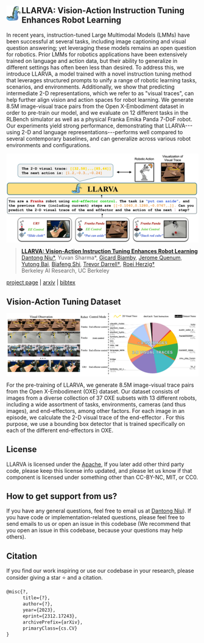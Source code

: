 ##  <img src='./docs/logo.png' width="40" height="40" align="left"> LLARVA: Vision-Action Instruction Tuning Enhances Robot Learning

In recent years, instruction-tuned Large Multimodal Models (LMMs) have been successful at several tasks, including image captioning and visual question answering; yet leveraging these models remains an open question for robotics. Prior LMMs for robotics applications have been extensively trained on language and action data, but their ability to generalize in different settings has often been less than desired. To address this, we introduce LLARVA, a model trained with a novel instruction tuning method that leverages structured prompts to unify a range of robotic learning tasks, scenarios, and environments. Additionally, we show that predicting intermediate 2-D representations, which we refer to as "visual traces", can help further align vision and action spaces for robot learning. We generate 8.5M image-visual trace pairs from the Open X-Embodiment dataset in order to pre-train our model, and we evaluate on 12 different tasks in the RLBench simulator as well as a physical Franka Emika Panda 7-DoF robot. Our experiments yield strong performance, demonstrating that LLARVA---using 2-D and language representations---performs well compared to several contemporary baselines, and can generalize across various robot environments and configurations.
<p align="center"> <img src='docs/teaser.jpg' align="center" > </p>

> [**LLARVA: Vision-Action Instruction Tuning Enhances Robot Learning**](https://llarva24.github.io/)            
> [Dantong Niu*](https://scholar.google.com/citations?user=AzlUrvUAAAAJ&hl=en), Yuvan Sharma*, [Gicard Biamby](https://scholar.google.com/citations?user=s0Fof5IAAAAJ&hl=en), [Jerome Quenum](https://people.eecs.berkeley.edu/~jquenum/), [Yutong Bai](https://yutongbai.com/), [Biafeng Shi](https://bfshi.github.io/),
> [Trevor Darrell†](https://people.eecs.berkeley.edu/~trevor/), [Roei Herzig†](https://roeiherz.github.io/)      
> Berkeley AI Research, UC Berkeley    

[comment]: <> (> CVPR 2024    )

[project page](https://llarva24.github.io/) | [arxiv](https://arxiv.org/abs/2312.17243) | [bibtex](#citation)


## Vision-Action Tuning Dataset
<p align="center"> <img src='docs/dataset.jpg' align="center" > </p>
For the pre-training of LLARVA, we generate 8.5M image-visual trace pairs from the Open X-Embodiment (OXE) dataset. Our dataset consists of images from a diverse collection of 37 OXE subsets with 13 different robots, including a wide assortment of tasks, environments, cameras (and thus images), and end-effectors, among other factors. For each image in an episode, we calculate the 2-D visual trace of the end-effector 
. For this purpose, we use a bounding box detector that is trained specifically on each of the different end-effectors in OXE.



## License
LLARVA is licensed under the [Apache](LICENSE), If you later add other third party code, please keep this license info updated, and please let us know if that component is licensed under something other than CC-BY-NC, MIT, or CC0.


## How to get support from us?
If you have any general questions, feel free to email us at [Dantong Niu](mailto:bias_88@berkeley.edu)). If you have code or implementation-related questions, please feel free to send emails to us or open an issue in this codebase (We recommend that you open an issue in this codebase, because your questions may help others). 

## Citation
If you find our work inspiring or use our codebase in your research, please consider giving a star ⭐ and a citation.
```
@misc{?,
      title={?}, 
      author={?},
      year={2023},
      eprint={2312.17243},
      archivePrefix={arXiv},
      primaryClass={cs.CV}
}
```




